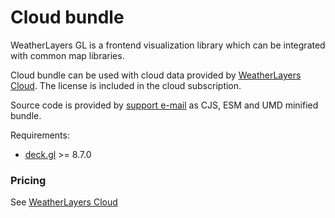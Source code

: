 # Cloud bundle

WeatherLayers GL is a frontend visualization library which can be integrated with common map libraries.

Cloud bundle can be used with cloud data provided by [WeatherLayers Cloud](../../weatherlayers-cloud/). The license is included in the cloud subscription.

Source code is provided by [support e-mail](https://weatherlayers.com) as CJS, ESM and UMD minified bundle.

Requirements:

* [deck.gl](https://deck.gl) >= 8.7.0

### Pricing

See [WeatherLayers Cloud](../../weatherlayers-cloud/)
